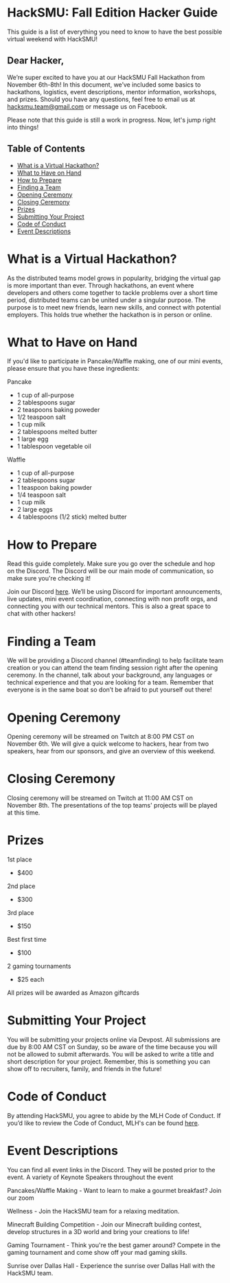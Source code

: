 # HackSMU: Fall Edition Hacker Guide

This guide is a list of everything you need to know to have the best possible virtual weekend with HackSMU!

## Dear Hacker,

We’re super excited to have you at our HackSMU Fall Hackathon from November 6th-8th! In this document, we’ve included some basics to hackathons, logistics, event descriptions, mentor information, workshops, and prizes. Should you have any questions, feel free to email us at hacksmu.team@gmail.com or message us on Facebook.

Please note that this guide is still a work in progress. Now, let's jump right into things!

## Table of Contents
- [What is a Virtual Hackathon?](#what-is-a-virtual-hackathon)
- [What to Have on Hand](#What-to-have-on-hand)
- [How to Prepare](#how-to-prepare)
- [Finding a Team](#finding-a-team)
- [Opening Ceremony](#opening-ceremony)
- [Closing Ceremony](#closing-ceremony)
- [Prizes](#prizes)
- [Submitting Your Project](#submitting-your-project)
- [Code of Conduct](#code-of-conduct)
- [Event Descriptions](#event-descriptions)
  
# What is a Virtual Hackathon?
As the distributed teams model grows in popularity, bridging the virtual gap is more important than ever. Through hackathons, an event where developers and others come together to tackle problems over a short time period, distributed teams can be united under a singular purpose. The purpose is to meet new friends, learn new skills, and connect with potential employers. This holds true whether the hackathon is in person or online.

# What to Have on Hand
If you'd like to participate in Pancake/Waffle making, one of our mini events, please ensure that you have these ingredients:

Pancake

* 1 cup of all-purpose 
* 2 tablespoons sugar
* 2 teaspoons baking poweder
* 1/2 teaspoon salt
* 1 cup milk
* 2 tablespoons melted butter
* 1 large egg
* 1 tablespoon vegetable oil

Waffle

* 1 cup of all-purpose 
* 2 tablespoons sugar
* 1 teaspoon baking powder
* 1/4 teaspoon salt
* 1 cup milk
* 2 large eggs
* 4 tablespoons (1/2 stick) melted butter


# How to Prepare
Read this guide completely. Make sure you go over the schedule and hop on the Discord. The Discord will be our main mode of communication, so make sure you're checking it!

Join our Discord [here](https://discord.com/invite/8QyY3nt). We’ll be using Discord for important announcements, live updates, mini event coordination, connecting with non profit orgs, and connecting you with our technical mentors. This is also a great space to chat with other hackers!

# Finding a Team
We will be providing a Discord channel (#teamfinding) to help facilitate team creation or you can attend the team finding session right after the opening ceremony.
In the channel, talk about your background, any languages or technical experience and that you are looking for a team. Remember that everyone is in the same boat so don’t be afraid to put yourself out there!

# Opening Ceremony
Opening ceremony will be streamed on Twitch at 8:00 PM CST on November 6th. We will give a quick welcome to hackers, hear from two speakers, hear from our sponsors, and give an overview of this weekend.

# Closing Ceremony
Closing ceremony will be streamed on Twitch at 11:00 AM CST on November 8th. The presentations of the top teams' projects will be played at this time.

# Prizes

1st place
  * $400
  
2nd place
  * $300

3rd place
  * $150

Best first time
  * $100

2 gaming tournaments
  * $25 each

All prizes will be awarded as Amazon giftcards


# Submitting Your Project
You will be submitting your projects online via Devpost. All submissions are due by 8:00 AM CST on Sunday, so be aware of the time because you will not be allowed to submit afterwards. You will be asked to write a title and short description for your project. Remember, this is something you can show off to recruiters, family, and friends in the future!

# Code of Conduct
By attending HackSMU, you agree to abide by the MLH Code of Conduct. If you’d like to review the Code of Conduct, MLH's can be found [here](https://static.mlh.io/docs/mlh-code-of-conduct.pdf).

# Event Descriptions
You can find all event links in the Discord. They will be posted prior to the event.
A variety of Keynote Speakers throughout the event

Pancakes/Waffle Making - Want to learn to make a gourmet breakfast? Join our zoom

Wellness - Join the HackSMU team for a relaxing meditation.

Minecraft Building Competition - Join our Minecraft building contest, develop structures in a 3D world and bring your creations to life!

Gaming Tournament - Think you're the best gamer around? Compete in the gaming tournament and come show off your mad gaming skills.

Sunrise over Dallas Hall - Experience the sunrise over Dallas Hall with the HackSMU team.



